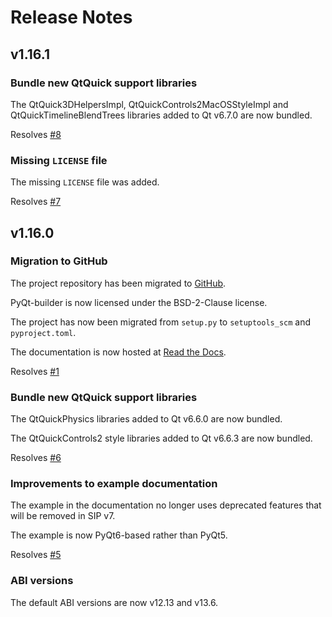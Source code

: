 # Release Notes


## v1.16.1

### Bundle new QtQuick support libraries

The QtQuick3DHelpersImpl, QtQuickControls2MacOSStyleImpl and
QtQuickTimelineBlendTrees libraries added to Qt v6.7.0 are now bundled.

Resolves [#8](https://github.com/Python-PyQt/PyQt-builder/issues/8)

### Missing `LICENSE` file

The missing `LICENSE` file was added.

Resolves [#7](https://github.com/Python-PyQt/PyQt-builder/issues/7)


## v1.16.0

### Migration to GitHub

The project repository has been migrated to
[GitHub](https://github.com/Python-PyQt/PyQt-builder).

PyQt-builder is now licensed under the BSD-2-Clause license.

The project has now been migrated from `setup.py` to `setuptools_scm` and
`pyproject.toml`.

The documentation is now hosted at
[Read the Docs](https://PyQt-builder.readthedocs.io).

Resolves [#1](https://github.com/Python-PyQt/PyQt-builder/issues/1)

### Bundle new QtQuick support libraries

The QtQuickPhysics libraries added to Qt v6.6.0 are now bundled.

The QtQuickControls2 style libraries added to Qt v6.6.3 are now bundled.

Resolves [#6](https://github.com/Python-PyQt/PyQt-builder/issues/6)

### Improvements to example documentation

The example in the documentation no longer uses deprecated features that
will be removed in SIP v7.

The example is now PyQt6-based rather than PyQt5.

Resolves [#5](https://github.com/Python-PyQt/PyQt-builder/issues/5)

### ABI versions

The default ABI versions are now v12.13 and v13.6.
